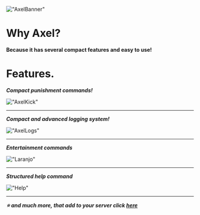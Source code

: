 !["AxelBanner"](https://media.discordapp.net/attachments/720979067804975165/798923196060663808/AxelBanner.png?width=1025&height=288)


# Why Axel?

**Because it has several compact features and easy to use!**


# Features.
***Compact punishment commands!***

!["AxelKick"](https://media.discordapp.net/attachments/784826474229923892/799644040538357792/unknown.png)

***

***Compact and advanced logging system!***

!["AxelLogs"](https://media.discordapp.net/attachments/784826474229923892/799645439011323944/unknown.png)

***

***Entertainment commands***

!["Laranjo"](https://media.discordapp.net/attachments/784826474229923892/799645906080759879/unknown.png)

***

***Structured help command***

!["Help"](https://media.discordapp.net/attachments/784826474229923892/799646112415744030/unknown.png?width=421&height=473)

***

***⭐ and much more, that add to your server click [here](https://discord.com/api/oauth2/authorize?client_id=743560488104886393&permissions=8&scope=bot)***